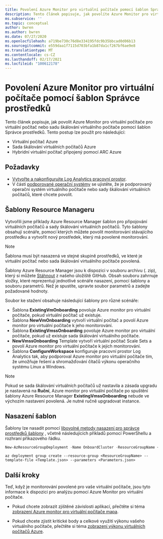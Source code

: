 ```yaml
---
title: Povolení Azure Monitor pro virtuální počítače pomocí šablon Správce prostředků
description: Tento článek popisuje, jak povolíte Azure Monitor pro virtuální počítače pro jeden nebo několik virtuálních počítačů Azure nebo sady škálování virtuálních počítačů pomocí šablon Azure PowerShell nebo Azure Resource Manager.
ms.subservice: ''
ms.topic: conceptual
author: bwren
ms.author: bwren
ms.date: 07/27/2020
ms.openlocfilehash: a719be730c76d8e334195fdc9b35bbcad0d06b13
ms.sourcegitcommit: e559daa1f7115d703bfa1b87da1cf267bf6ae9e8
ms.translationtype: MT
ms.contentlocale: cs-CZ
ms.lasthandoff: 02/17/2021
ms.locfileid: "100612178"
---
```

# <a name="enable-azure-monitor-for-vms-using-resource-manager-templates"></a>Povolení Azure Monitor pro virtuální počítače pomocí šablon Správce prostředků
Tento článek popisuje, jak povolit Azure Monitor pro virtuální počítače pro virtuální počítač nebo sadu škálování virtuálního počítače pomocí šablon Správce prostředků. Tento postup lze použít pro následující:

- Virtuální počítač Azure
- Sada škálování virtuálních počítačů Azure
- Hybridní virtuální počítač připojený pomocí ARC Azure

## <a name="prerequisites"></a>Požadavky

- [Vytvořte a nakonfigurujte Log Analytics pracovní prostor](../insights/vminsights-configure-workspace.md). 
- V části [podporované operační systémy](../insights/vminsights-enable-overview.md#supported-operating-systems) se ujistěte, že je podporovaný operační systém virtuálního počítače nebo sady škálování virtuálních počítačů, které chcete povolit. 

## <a name="resource-manager-templates"></a>Šablony Resource Manageru

Vytvořili jsme příklady Azure Resource Manager šablon pro připojování virtuálních počítačů a sady škálování virtuálních počítačů. Tyto šablony obsahují scénáře, pomocí kterých můžete povolit monitorování stávajícího prostředku a vytvořit nový prostředek, který má povolené monitorování.

>[!NOTE]
>Šablona musí být nasazená ve stejné skupině prostředků, ve které je virtuální počítač nebo sada škálování virtuálního počítače povolená.


Šablony Azure Resource Manager jsou k dispozici v souboru archivu (. zip), který si můžete [Stáhnout](https://aka.ms/VmInsightsARMTemplates) z našeho úložiště GitHub. Obsah souboru zahrnuje složky, které reprezentují jednotlivé scénáře nasazení, pomocí šablony a souboru parametrů. Než je spustíte, upravte soubor parametrů a zadejte požadované hodnoty. 

Soubor ke stažení obsahuje následující šablony pro různé scénáře:

- Šablona **ExistingVmOnboarding** povoluje Azure monitor pro virtuální počítače, pokud virtuální počítač už existuje.
- Šablona **NewVmOnboarding** vytvoří virtuální počítač a povolí Azure monitor pro virtuální počítače k jeho monitorování.
- Šablona **ExistingVmssOnboarding** povoluje Azure monitor pro virtuální počítače, pokud už existuje sada škálování virtuálního počítače.
- **NewVmssOnboarding** Template vytvoří virtuální počítač Scale Sets a povolí Azure monitor pro virtuální počítače k jejich monitorování.
- Šablona **ConfigureWorkspace** konfiguruje pracovní prostor Log Analytics tak, aby podporoval Azure monitor pro virtuální počítače tím, že umožňuje řešení a shromažďování čítačů výkonu operačního systému Linux a Windows.

>[!NOTE]
>Pokud se sada škálování virtuálních počítačů už nastavila a zásada upgradu je nastavená na **Ruční**, Azure monitor pro virtuální počítače po spuštění šablony Azure Resource Manager **ExistingVmssOnboarding** nebude ve výchozím nastavení povolená. Je nutné ručně upgradovat instance.

## <a name="deploy-templates"></a>Nasazení šablon
Šablony lze nasadit pomocí [libovolné metody nasazení pro správce prostředků šablony](../../azure-resource-manager/templates/deploy-powershell.md) , včetně následujících příkladů pomocí PowerShellu a rozhraní příkazového řádku.

```powershell
New-AzResourceGroupDeployment -Name OnboardCluster -ResourceGroupName <ResourceGroupName> -TemplateFile <Template.json> -TemplateParameterFile <Parameters.json>
```


```azurecli
az deployment group create --resource-group <ResourceGroupName> --template-file <Template.json> --parameters <Parameters.json>
```



## <a name="next-steps"></a>Další kroky

Teď, když je monitorování povolené pro vaše virtuální počítače, jsou tyto informace k dispozici pro analýzu pomocí Azure Monitor pro virtuální počítače.

- Pokud chcete zobrazit zjištěné závislosti aplikací, přečtěte si téma [zobrazení Azure monitor pro virtuální počítače mapa](vminsights-maps.md).

- Pokud chcete zjistit kritické body a celkové využití výkonu vašeho virtuálního počítače, přečtěte si téma [zobrazení výkonu virtuálních počítačů Azure](vminsights-performance.md).
